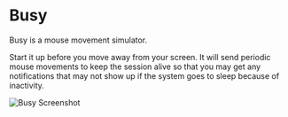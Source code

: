 # Busy
Busy is a mouse movement simulator.

Start it up before you move away from your screen. It will send periodic mouse movements to keep the session alive so that you may get any notifications that may not show up if the system goes to sleep because of inactivity.


![Busy Screenshot](https://raw.githubusercontent.com/tejzpr/busy/main/screenshots/busy.png)

